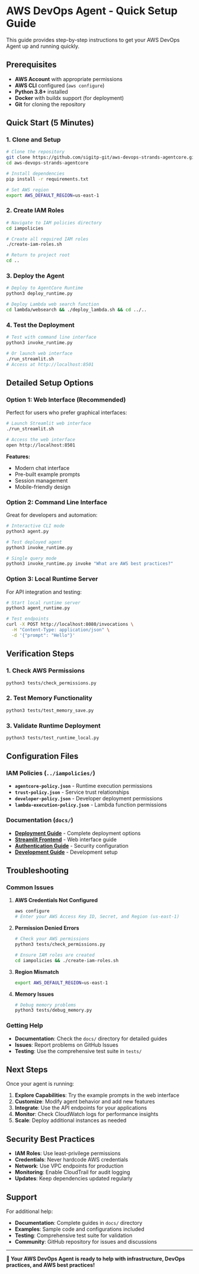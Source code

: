 # AWS DevOps Agent - Quick Setup Guide

This guide provides step-by-step instructions to get your AWS DevOps Agent up and running quickly.

## Prerequisites

- **AWS Account** with appropriate permissions
- **AWS CLI** configured (`aws configure`)
- **Python 3.8+** installed
- **Docker** with buildx support (for deployment)
- **Git** for cloning the repository

## Quick Start (5 Minutes)

### 1. Clone and Setup
```bash
# Clone the repository
git clone https://github.com/sigitp-git/aws-devops-strands-agentcore.git
cd aws-devops-strands-agentcore

# Install dependencies
pip install -r requirements.txt

# Set AWS region
export AWS_DEFAULT_REGION=us-east-1
```

### 2. Create IAM Roles
```bash
# Navigate to IAM policies directory
cd iampolicies

# Create all required IAM roles
./create-iam-roles.sh

# Return to project root
cd ..
```

### 3. Deploy the Agent
```bash
# Deploy to AgentCore Runtime
python3 deploy_runtime.py

# Deploy Lambda web search function
cd lambda/websearch && ./deploy_lambda.sh && cd ../..
```

### 4. Test the Deployment
```bash
# Test with command line interface
python3 invoke_runtime.py

# Or launch web interface
./run_streamlit.sh
# Access at http://localhost:8501
```

## Detailed Setup Options

### Option 1: Web Interface (Recommended)
Perfect for users who prefer graphical interfaces:

```bash
# Launch Streamlit web interface
./run_streamlit.sh

# Access the web interface
open http://localhost:8501
```

**Features:**
- Modern chat interface
- Pre-built example prompts
- Session management
- Mobile-friendly design

### Option 2: Command Line Interface
Great for developers and automation:

```bash
# Interactive CLI mode
python3 agent.py

# Test deployed agent
python3 invoke_runtime.py

# Single query mode
python3 invoke_runtime.py invoke "What are AWS best practices?"
```

### Option 3: Local Runtime Server
For API integration and testing:

```bash
# Start local runtime server
python3 agent_runtime.py

# Test endpoints
curl -X POST http://localhost:8080/invocations \
  -H "Content-Type: application/json" \
  -d '{"prompt": "Hello"}'
```

## Verification Steps

### 1. Check AWS Permissions
```bash
python3 tests/check_permissions.py
```

### 2. Test Memory Functionality
```bash
python3 tests/test_memory_save.py
```

### 3. Validate Runtime Deployment
```bash
python3 tests/test_runtime_local.py
```

## Configuration Files

### IAM Policies (`../iampolicies/`)
- **`agentcore-policy.json`** - Runtime execution permissions
- **`trust-policy.json`** - Service trust relationships
- **`developer-policy.json`** - Developer deployment permissions
- **`lambda-execution-policy.json`** - Lambda function permissions

### Documentation (`docs/`)
- **[Deployment Guide](DEPLOYMENT.md)** - Complete deployment options
- **[Streamlit Frontend](STREAMLIT_FRONTEND.md)** - Web interface guide
- **[Authentication Guide](AUTHENTICATION.md)** - Security configuration
- **[Development Guide](DEVELOPMENT.md)** - Development setup

## Troubleshooting

### Common Issues

1. **AWS Credentials Not Configured**
   ```bash
   aws configure
   # Enter your AWS Access Key ID, Secret, and Region (us-east-1)
   ```

2. **Permission Denied Errors**
   ```bash
   # Check your AWS permissions
   python3 tests/check_permissions.py
   
   # Ensure IAM roles are created
   cd iampolicies && ./create-iam-roles.sh
   ```

3. **Region Mismatch**
   ```bash
   export AWS_DEFAULT_REGION=us-east-1
   ```

4. **Memory Issues**
   ```bash
   # Debug memory problems
   python3 tests/debug_memory.py
   ```

### Getting Help

- **Documentation**: Check the `docs/` directory for detailed guides
- **Issues**: Report problems on GitHub Issues
- **Testing**: Use the comprehensive test suite in `tests/`

## Next Steps

Once your agent is running:

1. **Explore Capabilities**: Try the example prompts in the web interface
2. **Customize**: Modify agent behavior and add new features
3. **Integrate**: Use the API endpoints for your applications
4. **Monitor**: Check CloudWatch logs for performance insights
5. **Scale**: Deploy additional instances as needed

## Security Best Practices

- **IAM Roles**: Use least-privilege permissions
- **Credentials**: Never hardcode AWS credentials
- **Network**: Use VPC endpoints for production
- **Monitoring**: Enable CloudTrail for audit logging
- **Updates**: Keep dependencies updated regularly

## Support

For additional help:
- **Documentation**: Complete guides in `docs/` directory
- **Examples**: Sample code and configurations included
- **Testing**: Comprehensive test suite for validation
- **Community**: GitHub repository for issues and discussions

---

**🚀 Your AWS DevOps Agent is ready to help with infrastructure, DevOps practices, and AWS best practices!**